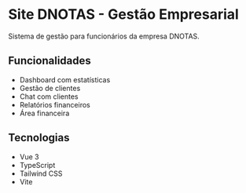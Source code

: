 # Site DNOTAS - Gestão Empresarial

Sistema de gestão para funcionários da empresa DNOTAS.

## Funcionalidades

- Dashboard com estatísticas
- Gestão de clientes
- Chat com clientes
- Relatórios financeiros
- Área financeira

## Tecnologias

- Vue 3
- TypeScript
- Tailwind CSS
- Vite